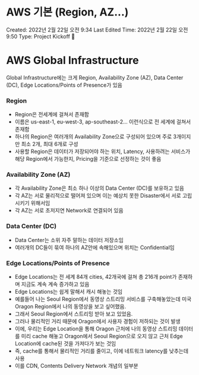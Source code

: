 # AWS 기본 (Region, AZ...)

Created: 2022년 2월 22일 오전 9:34
Last Edited Time: 2022년 2월 22일 오전 9:50
Type: Project Kickoff 🚀

# AWS Global Infrastructure

Global Infrastructure에는 크게 Region, Availability Zone (AZ), Data Center (DC), Edge Locations/Points of Presence가 있음

### Region

- Region은 전세계에 걸쳐서 존재함
- 이름은 us-east-1, eu-west-3, ap-southeast-2... 이런식으로 전 세계에 걸쳐서 존재함
- 하나의 Region은 여러개의 Availability Zone으로 구성되어 있으며 주로 3개이지만 최소 2개, 최대 6개로 구성
- 사용할 Region은 데이터가 저장되어야 하는 위치, Latency, 사용하려는 서비스가 해당 Region에서 가능한지, Pricing을 기준으로 선정하는 것이 좋음

### Availability Zone (AZ)

- 각 Availability Zone은 최소 하나 이상의 Data Center (DC)를 보유하고 있음
- 각 AZ는 서로 물리적으로 떨어져 있으며 이는 예상치 못한 Disaster에서 서로 고립시키기 위해서임
- 각 AZ는 서로 초저지연 Network로 연결되어 있음

### Data Center (DC)

- Data Center는 소위 자주 말하는 데이터 저장소임
- 여러개의 DC들이 묶여 하나의 AZ안에 속해있으며 위치는 Confidential임

### Edge Locations/Points of Presence

- Edge Locations는 전 세계 84개 cities, 42개국에 걸쳐 총 216개 point가 존재하며 지금도 계속 계속 증가하고 있음
- Edge Locations는 쉽게 말해서 캐시 해놓는 것임
- 예를들어 나는 Seoul Region에서 동영상 스트리밍 서비스를 구축해놓았는데 미국 Oragon Region에서 나의 동영상을 보고 싶어했음.
- 그래서 Seoul Region에서 스트리밍 받아 보고 있었음.
- 그러나 물리적인 거리 때문에 Oragon에서 사용자 경험이 저하되는 것이 발생
- 이에, 우리는 Edge Location을 통해 Oragon 근처에 나의 동영상 스트리밍 데이터를 미리 cache 해놓고 Oragon에서 Seoul Region으로 오지 않고 근처 Edge Location에 cache된 것을 가져다가 보는 것임
- 즉, cache를 통해서 물리적인 거리를 줄이고, 이에 네트워크 latency를 낮추는데 사용
- 이를 CDN, Contents Delivery Network 개념의 일부분